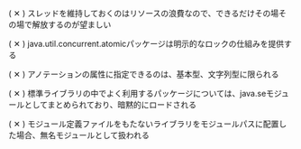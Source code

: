 ( ✕ ) スレッドを維持しておくのはリソースの浪費なので、できるだけその場その場で解放するのが望ましい  

( ✕ ) java.util.concurrent.atomicパッケージは明示的なロックの仕組みを提供する  

( ✕ ) アノテーションの属性に指定できるのは、基本型、文字列型に限られる  

( ✕ ) 標準ライブラリの中でよく利用するパッケージについては、java.seモジュールとしてまとめられており、暗黙的にロードされる  

( ✕ ) モジュール定義ファイルをもたないライブラリをモジュールパスに配置した場合、無名モジュールとして扱われる  